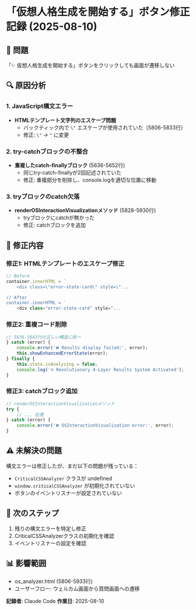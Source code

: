 # 「仮想人格生成を開始する」ボタン修正記録 (2025-08-10)

## 🚨 問題
「✨ 仮想人格生成を開始する」ボタンをクリックしても画面が遷移しない

## 🔍 原因分析

### 1. JavaScript構文エラー
- **HTMLテンプレート文字列のエスケープ問題**
  - バックティック内で `\"` エスケープが使用されていた（5806-5833行）
  - 修正: `\"` → `"` に変更

### 2. try-catchブロックの不整合
- **重複したcatch-finallyブロック** (5636-5652行)
  - 同じtry-catch-finallyが2回記述されていた
  - 修正: 重複部分を削除し、console.logを適切な位置に移動

### 3. tryブロックのcatch欠落
- **renderOSInteractionVisualizationメソッド** (5828-5930行)
  - tryブロックにcatchが無かった
  - 修正: catchブロックを追加

## 📝 修正内容

### 修正1: HTMLテンプレートのエスケープ修正
```javascript
// Before
container.innerHTML = `
    <div class=\"error-state-card\" style=\"...

// After  
container.innerHTML = `
    <div class="error-state-card" style="...
```

### 修正2: 重複コード削除
```javascript
// 5636-5643行の正しい構造に統一
} catch (error) {
    console.error('❌ Results display failed:', error);
    this.showEnhancedErrorState(error);
} finally {
    this.state.isAnalyzing = false;
    console.log('🔯 Revolutionary 4-Layer Results System Activated');
}
```

### 修正3: catchブロック追加
```javascript
// renderOSInteractionVisualizationメソッド
try {
    // ... 処理
} catch (error) {
    console.error('❌ OSInteractionVisualization error:', error);
}
```

## ⚠️ 未解決の問題
構文エラーは修正したが、まだ以下の問題が残っている：
- `CriticalCSSAnalyzer` クラスが undefined
- `window.criticalCSSAnalyzer` が初期化されていない
- ボタンのイベントリスナーが設定されていない

## 🔧 次のステップ
1. 残りの構文エラーを特定し修正
2. CriticalCSSAnalyzerクラスの初期化を確認
3. イベントリスナーの設定を確認

## 📊 影響範囲
- os_analyzer.html (5806-5933行)
- ユーザーフロー: ウェルカム画面から質問画面への遷移

**記録者**: Claude Code
**作業日**: 2025-08-10